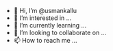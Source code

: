 - 👋 Hi, I’m @usmankallu
- 👀 I’m interested in ...
- 🌱 I’m currently learning ...
- 💞️ I’m looking to collaborate on ...
- 📫 How to reach me ...

<!---
usmankallu/usmankallu is a ✨ special ✨ repository because its `README.md` (this file) appears on your GitHub profile.
You can click the Preview link to take a look at your changes.
--->
